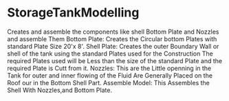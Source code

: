 # StorageTankModelling
Creates and assemble the components like shell Bottom Plate and Nozzles and assemble Them
Bottom Plate:
Creates the Circular bottom Plates with standard Plate Size 20'x 8'.
Shell Plate:
Creates the outer Boundary Wall or shell of the tank using the standard Plates used for the Construction The required Plates used will be Less than the size of the standard Plate and the required Plate is Cutt from it.
Nozzles:
This are the Little openning in the Tank for outer and inner flowing of the Fluid Are Generally Placed on the Roof our in the Bottom Shell Part.
Assemble Model:
This Assembles the Shell With Nozzles,and Bottom Plate.
